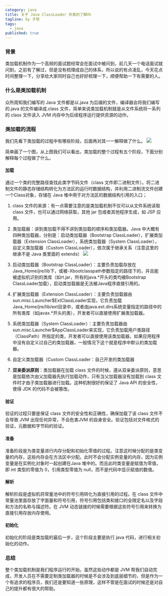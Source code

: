 ```yaml
---
category: java
title: 关于 Java ClassLoader 你真的了解吗
tagline: by 子悠
tags: 
  - java
published: true
---
```


### 背景
类加载机制作为一个高频的面试题经常会在面试中被问到，前几天一个电话面试就问到，之前有了解过，但是没有梳理成自己的体系，所以说的有点凌乱，今天花点时间整理一下，分享给大家同时自己也好好梳理一下，顺便帮助一下有需要的人。
 
 <!--more-->
 
### 什么是类加载机制
众所周知我们编写的 Java 文件都是以.java 为后缀的文件，编译器会将我们编写的.java 的文件编译成.class 文件，简单来说类加载机制就是从文件系统将一系列的 class 文件读入 JVM 内存中为后续程序运行提供资源的动作。


### 类加载的流程
我们先看下类加载的过程中有哪些阶段，后面再对其一一解释做了什么。
![](http://www.justdojava.com/assets/images/2019/java/image_ziyou/classloader1.jpg)

简单画了一个图，从上图我们可以看出，类加载的整个过程有五个阶段，下面分别解释每个过程做了什么。

#### 加载
通过一个类的完整路径查找此类字节码文件（class 文件即二进制文件）。将二进制文件的静态存储结构转化为方法区的运行时数据结构，并利用二进制流文件创建一个Class对象，存储在 Java 堆中用于对方法区的数据结构引用的入口；

1. class 文件的来源：有一点需要注意的是类加载机制不仅可以从文件系统读取 class 文件，也可以通过网络获取，其他 jar 包或者其他程序生成，如 JSP 应用。

2. 类加载器：讲到类加载不得不讲到类加载的顺序和类加载器。Java 中大概有四种类加载器，分别是：启动类加载器（Bootstrap ClassLoader），扩展类加载器（Extension ClassLoader），系统类加载器（System ClassLoader），自定义类加载器（Custom ClassLoader），依次属于继承关系（注意这里的继承不是 Java 类里面的 extends）
![](http://www.justdojava.com/assets/images/2019/java/image_ziyou/classloader2.jpg)

3. 启动类加载器（Bootstrap ClassLoader）：主要负责加载存放在Java_Home/jre/lib下，或被-Xbootclasspath参数指定的路径下的，并且能被虚拟机识别的类库（如rt.jar，所有的java.*开头的类均被Bootstrap ClassLoader加载），启动类加载器是无法被Java程序直接引用的。

4. 扩展类加载器（Extension ClassLoader）：主要负责加载器由sun.misc.Launcher$ExtClassLoader实现，它负责加载Java_Home/jre/lib/ext目录中，或者由java.ext.dirs系统变量指定的路径中的所有类库（如javax.*开头的类），开发者可以直接使用扩展类加载器。

5. 系统类加载器（System ClassLoader）：主要负责加载器由sun.misc.Launcher$AppClassLoader来实现，它负责加载用户类路径（ClassPath）所指定的类，开发者可以直接使用该类加载器，如果应用程序中没有自定义过自己的类加载器，一般情况下这个就是程序中默认的类加载器。

6. 自定义类加载器（Custom ClassLoader：自己开发的类加载器

7. **双亲委派原则**：类加载器在加载 class 文件的时候，遵从双亲委派原则，意思是加载依次由父加载器先执行加载动作，只有当父加载器没有加载到 class 文件时才由子类加载器进行加载。这种机制很好的保证了 Java API 的安全性，使得 JDK 的代码不会被篡改。

#### 验证
验证的过程只要是保证 class 文件的安全性和正确性，确保加载了该 class 文件不会导致 JVM 出现任何异常，不会危害JVM 的自身安全。验证包括对文件格式的验证，元数据和字节码的验证。


#### 准备
准备阶段是为类变量进行内存分配和初始化零值的过程。注意这时候分配的是类变量的内存，这些内存会在方法区中分配。此时不会分配实例变量的内存，因为实例变量是在实例化对象时一起创建在Java 堆中的。而且此时类变量是赋值为零值，即 int 类型的零值为 0，引用类型零值为 null，而不是代码中显示赋值的数值。

#### 解析
解析阶段是虚拟机将常量池中的符号引用转化为直接引用的过程。在 class 文件中常量池里面存放了字面量和符号引用，符号引用包括类和接口的全限定名以及字段和方法的名称与描述符。在 JVM 动态链接的时候需要根据这些符号引用来转换为直接引用存放内存使用。

#### 初始化
初始化的阶段是类加载的最后一步，这个阶段主要是执行 java 代码，进行相关初始化的动作。

### 总结
整个类加载机制是我们程序运行的开始，虽然这些动作都是 JVM 帮我们自动完成，开发人员在不需要定制类加载器的时候是不会涉及到底层细节的，但是作为一个有追求的程序员，我们还是要知道一些原理，这样不管是在面试的时候还是对自己的提升都有很大的帮助。
